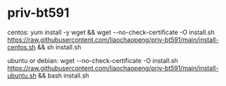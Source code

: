 # priv-bt591

centos: 
yum install -y wget && wget --no-check-certificate -O install.sh https://raw.githubusercontent.com/liaochaopeng/priv-bt591/main/install-centos.sh && sh install.sh

ubuntu or debian: 
wget --no-check-certificate -O install.sh https://raw.githubusercontent.com/liaochaopeng/priv-bt591/main/install-ubuntu.sh && bash install.sh
